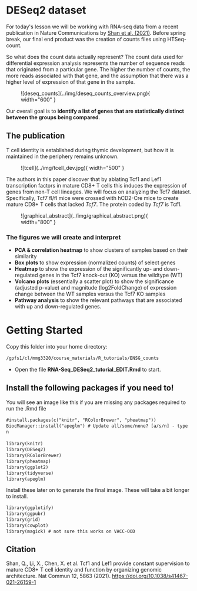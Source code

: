 
# DESeq2 dataset 

For today's lesson we will be working with RNA-seq data from a recent publication in Nature Communications by [Shan et al. (2021)](https://doi.org/10.1038/s41467-021-26159-1). Before spring break, our final end product was the creation of counts files using HTSeq-count. 

So what does the count data actually represent? The count data used for differential expression analysis represents the number of sequence reads that originated from a particular gene. The higher the number of counts, the more reads associated with that gene, and the assumption that there was a higher level of expression of that gene in the sample. 

<figure markdown="span">
  ![deseq_counts](../img/deseq_counts_overview.png){ width="600" }
</figure>


Our overall goal is to **identify a list of genes that are statistically distinct between the groups being compared**. 

## The publication
 
 T cell identity is established during thymic development, but how it is maintained in the periphery remains unknown. 

<figure markdown="span">
  ![tcell](../img/tcell_dev.jpg){ width="500" }
</figure>
 
 The authors in this paper discover that by ablating Tcf1 and Lef1 transcription factors in mature CD8+ T cells this induces the expression of genes from non-T cell lineages. We will focus on analyzing the Tcf7 dataset. Specifically, Tcf7 fl/fl mice were crossed with hCD2-Cre mice to create mature CD8+ T cells that lacked *Tcf7*. The protein coded by *Tcf7* is Tcf1. 

<figure markdown="span">
  ![graphical_abstract](../img/graphical_abstract.png){ width="800" }
</figure>

### The figures we will create and interpret 

* **PCA & correlation heatmap** to show clusters of samples based on their similarity 
* **Box plots** to show expression (normalized counts) of select genes 
* **Heatmap** to show the expression of the significantly up- and down-regulated genes in the Tcf7 knock-out (KO)  versus the wildtype (WT) 
* **Volcano plots** (essentially a scatter plot) to show the significance (adjusted p-value) and magnitude (log2FoldChange) of expression change between the WT samples versus the Tcf7 KO samples 
* **Pathway analysis** to show the relevant pathways that are associated with up and down-regulated genes. 

# Getting Started 

Copy this folder into your home directory:

```bash 
/gpfs1/cl/mmg3320/course_materials/R_tutorials/ENSG_counts
```
+ Open the file **RNA-Seq_DESeq2_tutorial_EDIT.Rmd** to start. 


## Install the following packages if you need to!  

You will see an image like this if you are missing any packages required to run the .Rmd file 

```
#install.packages(c("knitr", "RColorBrewer", "pheatmap"))
BiocManager::install("apeglm") # Update all/some/none? [a/s/n] - type n

library(knitr)
library(DESeq2) 
library(RColorBrewer)
library(pheatmap)
library(ggplot2)
library(tidyverse)
library(apeglm)
```

Install these later on to generate the final image. These will take a bit longer to install. 

```
library(ggplotify)
library(ggpubr)
library(grid)
library(cowplot)
library(magick) # not sure this works on VACC-OOD
```

## Citation 
Shan, Q., Li, X., Chen, X. et al. Tcf1 and Lef1 provide constant supervision to mature CD8+ T cell identity and function by organizing genomic architecture. Nat Commun 12, 5863 (2021). https://doi.org/10.1038/s41467-021-26159-1

